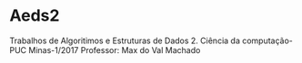 # Aeds2
Trabalhos de Algoritimos e Estruturas de Dados 2. Ciência da computação- PUC Minas-1/2017
Professor: Max do Val Machado
